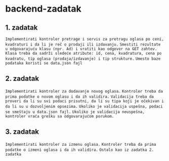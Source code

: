 # backend-zadatak

## 1. zadatak

`Implementirati kontroler pretrage i servis za pretragu oglasa po ceni, kvadraturi i da li je reč o prodaji ili izdavanju.`
`Smestiti rezultate u odgovarajuću klasu (npr. Ad) i vratiti kao odgovor na GET zahtev.`
`Klasa treba da sadrži sledeće atribute: id, cena, kvadratura, cena po kvadratu, tip oglasa (prodaja/izdavanje) i tip strukture.`
`Umesto baze podataka koristi se data.json fajl`

## 2. zadatak

`Implementirati kontroler za dodavanje novog oglasa.`
`Kontroler treba da prima podatke o novom oglasu i da ih validira.`
`Validacija treba da proveri da li su svi podaci prisutni, da li su tipa koji je očekivan i da li su u dozvoljenim opsezima.`
`Ukoliko je validacija uspešna, podaci se smeštaju u data.json fajl.`
`Ukoliko je validacija neuspešna, kontroler vraća grešku sa odgovarajućom porukom.`

## 3. zadatak
`Implementirati kontroler za izmenu oglasa.`
`Kontroler treba da prima podatke o izmeni oglasa i da ih validira.`
`Ostalo kao iz zadatka 2. zadatka`
